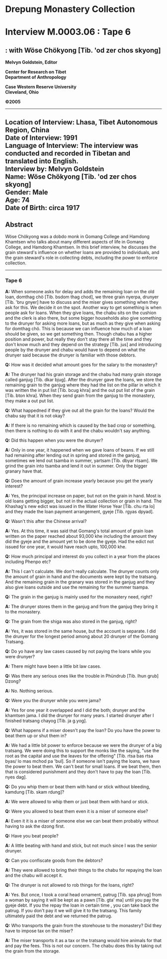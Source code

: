 # Drepung Monastery Collection  
# Interview M.0003.06 : Tape 6  
##  : with Wöse Chökyong [Tib. 'od zer chos skyong]  


**Melvyn Goldstein, Editor**  

**Center for Research on Tibet**  
**Department of Anthropology**  

**Case Western Reserve University**  
**Cleveland, Ohio**  

**©2005**  

---  
**Location of Interview:** Lhasa, Tibet Autonomous Region, China  
**Date of Interview:** 1991  
**Language of Interview:** The interview was conducted and recorded in Tibetan and translated into English.  
**Interview by:** Melvyn Goldstein  
**Name:** Wöse Chökyong [Tib. 'od zer chos skyong]  
**Gender:** Male  
**Age:** 74  
**Date of Birth:** circa 1917  
---  
## Abstract  

Wöse Chökyong was a dobdo monk in Gomang College and Hamdong Khamtsen who talks about many different aspects of life in Gomang College, and Hamdong Khamtsen. In this brief interview, he discusses the grain steward's influence on whether loans are provided to individuals, and the grain steward's role in collecting debts, including the power to enforce collection.
  
---
### Tape 6  
**A:**  When someone asks for delay and adds the remaining loan on the old loan, domthag chö [Tib. bsdom thag chod], we three grain nyerpa, drunyer [Tib. 'bru gnyer] have to discuss and the miser gives something when they ask for this. We decide it on the spot. Another way to get something is when people ask for loans. When they give loans, the chabu sits on the cushion and the clerk is also there, but some bigger households also give something to the drunyer for asking more loans, but as much as they give when asking for domthag chö. This is because we can influence how much of a loan should be given, so we get something then. Though chabu has a higher position and power, but really they don't stay there all the time and they don't know much and they depend on the strategy [Tib. jus] and introducing people by the drunyer and chabu would have to depend on what the drunyer said because the drunyer is familiar with those debtors.   

**Q:**  How was it decided what amount goes for the salary to the monastery?   

**A:**  The drunyer had his grain storage and the chabu had many grain storage called ganjug [Tib. dkar bjug]. After the drunyer gave the loans, we store the remaining grain to the ganjug where they had the list on the pillar in which it was written the in put list [Tib. bcug khra] and the out put list of the grain [Tib. bton khra]. When they send grain from the ganjug to the monastery, they make a out put list.   

**Q:**  What happedned if they give out all the grain for the loans? Would the chabu say that it is not okay?   

**A:**  If there is no remaining which is caused by the bad crop or something, then there is nothing to do with it and the chabu wouldn't say anything.   

**Q:**  Did this happen when you were the drunyer?   

**A:**  Only in one year, it happened when we gave loans of beans. If we still had remaining after lending out in spring and stored in the ganjug, sometimes we lend out tsamba in summer, yartsam [Tib. dbyar rtsam]. We grind the grain into tsamba and lend it out in summer. Only the bigger granary have that.   

**Q:**  Does the amount of grain increase yearly because you get the yearly interest?   

**A:**  Yes, the principal increase on paper, but not on the grain in hand. Most is old loans getting bigger, but not in the actual collection or grain in hand. The Khashag's new edict was issued in the Water Horse Year [Tib. chu rta lo] and they made the loan payment arrangement, gyeje [Tib. rgyas dpyad].   

**Q:**  Wasn't this after the Chinese arrival?   

**A:**  Yes. At this time, it was said that Gomang's total amount of grain loan written on the paper reached about 93,000 khe including the amount they did the gyeje and the amount yet to be done the gyeje. Had the edict not issued for one year, it would have reach upto, 100,000 khe.   

**Q:**  How much principal and interest do you collect in a year from the places including Phenpo etc?   

**A:**  This I can't calculate. We don't really calculate. The drunyer counts only the amount of grain in hand and the documents were kept by the tratsang. And the remaining grain in the granary was stored in the ganjug and they also give loans outside and use the remaining for the summer tsampa.   

**Q:**  The grain in the ganjug is mainly used for the monastery need, right?   

**A:**  The drunyer stores them in the ganjug and from the ganjug they bring it to the monastery.   

**Q:**  The grain from the shiga was also stored in the ganjug, right?   

**A:**  Yes, it was stored in the same house, but the account is separate. I did the drunyer for the longest period among about 20 drunyer of the Gomang Tratsang.   

**Q:**  Do yo have any law cases caused by not paying the loans while you were drunyer?   

**A:**  There might have been a little bit law cases.   

**Q:**  Was there any serious ones like the trouble in Phündrub [Tib. lhun grub] Dzong?   

**A:**  No. Nothing serious.   

**Q:**  Were you the drunyer while you were jama?   

**A:**  Yes for one year it overlapped and I did the both; drunyer and the khamtsen jama. I did the drunyer for many years. I started drunyer after I finished tratsang chayog [Tib. ja g.yog].   

**Q:**  What happens if a miser doesn't pay the loan? Do you have the power to beat them up or shut them in?   

**A:**  We had a little bit power to enforce because we were the drunyer of a big tratsang. We were doing this to support the monks like the saying, "use the root as the capital and use the leaves for the offering" [Tib. rtsa bas rtsa byas/ lo mas mchod pa 'bul]. So if someone isn't paying the loans, we have the power to beat them. We can't beat for small loans. If we beat them, then that is considered punishment and they don't have to pay the loan [Tib. nyes dag].   

**Q:**  Do you whip them or beat them with hand or stick without bleeding, kamdung [Tib. skam rdung]?   

**A:**  We were allowed to whip them or just beat them with hand or stick.   

**Q:**  Were you allowed to beat them even it is a miser of someone else?   

**A:**  Even it it is a miser of someone else we can beat them probably without having to ask the dzong first.   

**Q:**  Have you beat people?   

**A:**  A little beating with hand and stick, but not much since I was the senior drunyer.   

**Q:**  Can you confiscate goods from the debtors?   

**A:**  They were allowed to bring their things to the chabu for repaying the loan and the chabu will accept it.   

**Q:**  The drunyer is not allowed to rob things for the loans, right?   

**A:**  Yes. But once, I took a coral head ornament, patrug [Tib. spa phrug] from a woman by saying it will be kept as a pawn [Tib. gta' ma] until you pay the gyeje debt. If you the repay the loan in certain time , you can take back the patrug. If you don't pay it we will give it to the tratsang. This family ultimately paid the debt and we returned the patrug.   

**Q:**  Who transports the grain from the storehouse to the monastery? Did they have to impose tax on the miser?   

**A:**  The miser transports it as a tax or the tratsang would hire animals for that and pay the fees. This is not our concern. The chabu does this by taking out the grain from the storage.   

